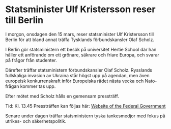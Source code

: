 # Statsminister Ulf Kristersson reser till Berlin

I morgon, onsdagen den 15 mars, reser statsminister Ulf Kristersson till Berlin för att bland annat träffa Tysklands förbundskansler Olaf Scholz.

I Berlin gör statsministern ett besök på universitet Hertie School där han håller ett anförande om ett grönare, säkrare och friare Europa, och svarar på frågor från studenter.

Därefter träffar statsministern förbundskansler Olaf Scholz. Rysslands fullskaliga invasion av Ukraina står högst upp på agendan, men även europeisk konkurrenskraft inför Europeiska rådet nästa vecka och Nato-frågan kommer tas upp.

Efter mötet med Scholz hålls en gemensam pressträff.

Tid: Kl. 13.45
Pressträffen kan följas här: [Website of the Federal Government](https://www.bundesregierung.de/)

Senare under dagen träffar statsministern tyska tankesmedjor med fokus på utrikes- och säkerhetspolitik.
